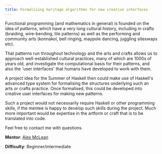 ```yaml
---
title: Formalising heritage algorithms for new creative interfaces
---
```


Functional programming (and mathematics in general) is founded on the idea of _patterns_, which have a very long cultural history, including in crafts (braiding, wire-bending, tile patterns) as well as the performing and community arts (konnakol, bell ringing, maypole dancing, juggling siteswaps etc).

That patterns run throughout technology and the arts and crafts allows us to approach well-established cultural practices, many of which are 1000s of years old, and investigate the computational basis for their patterns, and also the 'user interfaces' that humans have developed to work with them.

A project idea for the Summer of Haskell then could make use of Haskell's advanced type system for formalising the structures underlying such an arts or crafts practice. Once formalised, this could be developed into creative user interfaces for making new patterns.

Such a project would not necessarily require Haskell or other programming skills, if the mentee is happy to develop such skills during the project. Much more important would be expertise in the artform or craft that is to be translated into code.

Feel free to contact me with questions.

**Mentor**: [Alex McLean](https://thentrythis.org/about/alex-mclean/)

**Difficulty**: Beginner/intermediate
